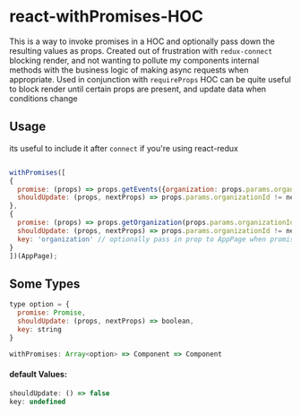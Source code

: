 # react-withPromises-HOC
This is a way to invoke promises in a HOC and optionally pass down the resulting values as props.
Created out of frustration with `redux-connect` blocking render, and not wanting to pollute my components internal methods with the business logic of making async requests when appropriate. Used in conjunction with `requireProps` HOC can be quite useful to block render until certain props are present, and update data when conditions change

## Usage

its useful to include it after `connect` if you're using react-redux

```js

withPromises([
{
  promise: (props) => props.getEvents({organization: props.params.organizationId}, false),
  shouldUpdate: (props, nextProps) => props.params.organizationId != nextProps.params.organizationId
}, 
{
  promise: (props) => props.getOrganization(props.params.organizationId), // in this case we call a redux action creator which returns a promise and makes a fetch request
  shouldUpdate: (props, nextProps) => props.params.organizationId != nextProps.params.organizationId, // under which conditions should this promise be invoked again?
  key: 'organization' // optionally pass in prop to AppPage when promise resolves with a value
}
])(AppPage);

```


## Some Types
```js
type option = {
  promise: Promise,
  shouldUpdate: (props, nextProps) => boolean,
  key: string
}

withPromises: Array<option> => Component => Component
```
#### default Values: 
```js
shouldUpdate: () => false
key: undefined
```

